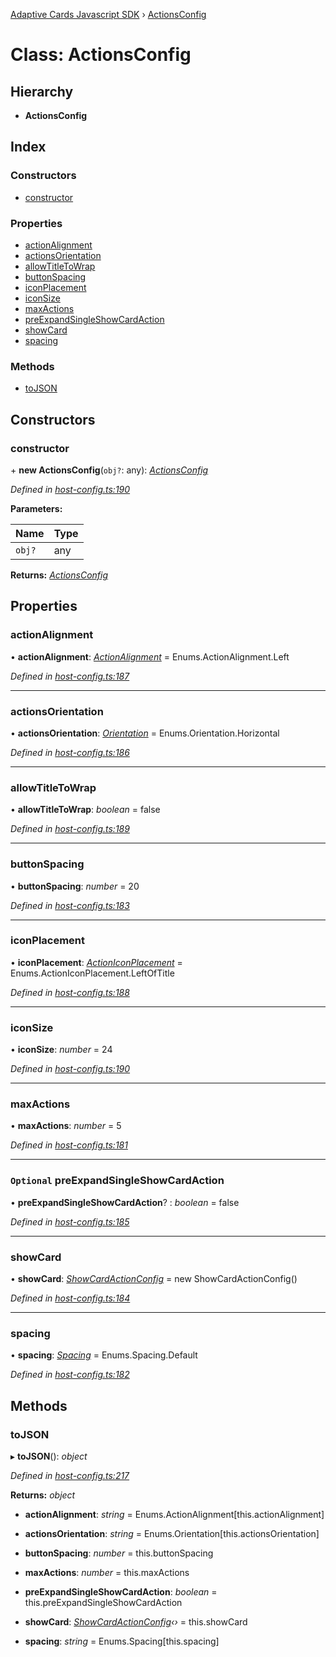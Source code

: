 [Adaptive Cards Javascript SDK](../README.md) › [ActionsConfig](actionsconfig.md)

# Class: ActionsConfig

## Hierarchy

* **ActionsConfig**

## Index

### Constructors

* [constructor](actionsconfig.md#constructor)

### Properties

* [actionAlignment](actionsconfig.md#actionalignment)
* [actionsOrientation](actionsconfig.md#actionsorientation)
* [allowTitleToWrap](actionsconfig.md#allowtitletowrap)
* [buttonSpacing](actionsconfig.md#buttonspacing)
* [iconPlacement](actionsconfig.md#iconplacement)
* [iconSize](actionsconfig.md#iconsize)
* [maxActions](actionsconfig.md#maxactions)
* [preExpandSingleShowCardAction](actionsconfig.md#optional-preexpandsingleshowcardaction)
* [showCard](actionsconfig.md#showcard)
* [spacing](actionsconfig.md#spacing)

### Methods

* [toJSON](actionsconfig.md#tojson)

## Constructors

###  constructor

\+ **new ActionsConfig**(`obj?`: any): *[ActionsConfig](actionsconfig.md)*

*Defined in [host-config.ts:190](https://github.com/microsoft/AdaptiveCards/blob/a61c5fd56/source/nodejs/adaptivecards/src/host-config.ts#L190)*

**Parameters:**

Name | Type |
------ | ------ |
`obj?` | any |

**Returns:** *[ActionsConfig](actionsconfig.md)*

## Properties

###  actionAlignment

• **actionAlignment**: *[ActionAlignment](../enums/actionalignment.md)* = Enums.ActionAlignment.Left

*Defined in [host-config.ts:187](https://github.com/microsoft/AdaptiveCards/blob/a61c5fd56/source/nodejs/adaptivecards/src/host-config.ts#L187)*

___

###  actionsOrientation

• **actionsOrientation**: *[Orientation](../enums/orientation.md)* = Enums.Orientation.Horizontal

*Defined in [host-config.ts:186](https://github.com/microsoft/AdaptiveCards/blob/a61c5fd56/source/nodejs/adaptivecards/src/host-config.ts#L186)*

___

###  allowTitleToWrap

• **allowTitleToWrap**: *boolean* = false

*Defined in [host-config.ts:189](https://github.com/microsoft/AdaptiveCards/blob/a61c5fd56/source/nodejs/adaptivecards/src/host-config.ts#L189)*

___

###  buttonSpacing

• **buttonSpacing**: *number* = 20

*Defined in [host-config.ts:183](https://github.com/microsoft/AdaptiveCards/blob/a61c5fd56/source/nodejs/adaptivecards/src/host-config.ts#L183)*

___

###  iconPlacement

• **iconPlacement**: *[ActionIconPlacement](../enums/actioniconplacement.md)* = Enums.ActionIconPlacement.LeftOfTitle

*Defined in [host-config.ts:188](https://github.com/microsoft/AdaptiveCards/blob/a61c5fd56/source/nodejs/adaptivecards/src/host-config.ts#L188)*

___

###  iconSize

• **iconSize**: *number* = 24

*Defined in [host-config.ts:190](https://github.com/microsoft/AdaptiveCards/blob/a61c5fd56/source/nodejs/adaptivecards/src/host-config.ts#L190)*

___

###  maxActions

• **maxActions**: *number* = 5

*Defined in [host-config.ts:181](https://github.com/microsoft/AdaptiveCards/blob/a61c5fd56/source/nodejs/adaptivecards/src/host-config.ts#L181)*

___

### `Optional` preExpandSingleShowCardAction

• **preExpandSingleShowCardAction**? : *boolean* = false

*Defined in [host-config.ts:185](https://github.com/microsoft/AdaptiveCards/blob/a61c5fd56/source/nodejs/adaptivecards/src/host-config.ts#L185)*

___

###  showCard

• **showCard**: *[ShowCardActionConfig](showcardactionconfig.md)* = new ShowCardActionConfig()

*Defined in [host-config.ts:184](https://github.com/microsoft/AdaptiveCards/blob/a61c5fd56/source/nodejs/adaptivecards/src/host-config.ts#L184)*

___

###  spacing

• **spacing**: *[Spacing](../enums/spacing.md)* = Enums.Spacing.Default

*Defined in [host-config.ts:182](https://github.com/microsoft/AdaptiveCards/blob/a61c5fd56/source/nodejs/adaptivecards/src/host-config.ts#L182)*

## Methods

###  toJSON

▸ **toJSON**(): *object*

*Defined in [host-config.ts:217](https://github.com/microsoft/AdaptiveCards/blob/a61c5fd56/source/nodejs/adaptivecards/src/host-config.ts#L217)*

**Returns:** *object*

* **actionAlignment**: *string* = Enums.ActionAlignment[this.actionAlignment]

* **actionsOrientation**: *string* = Enums.Orientation[this.actionsOrientation]

* **buttonSpacing**: *number* = this.buttonSpacing

* **maxActions**: *number* = this.maxActions

* **preExpandSingleShowCardAction**: *boolean* = this.preExpandSingleShowCardAction

* **showCard**: *[ShowCardActionConfig](showcardactionconfig.md)‹›* = this.showCard

* **spacing**: *string* = Enums.Spacing[this.spacing]
